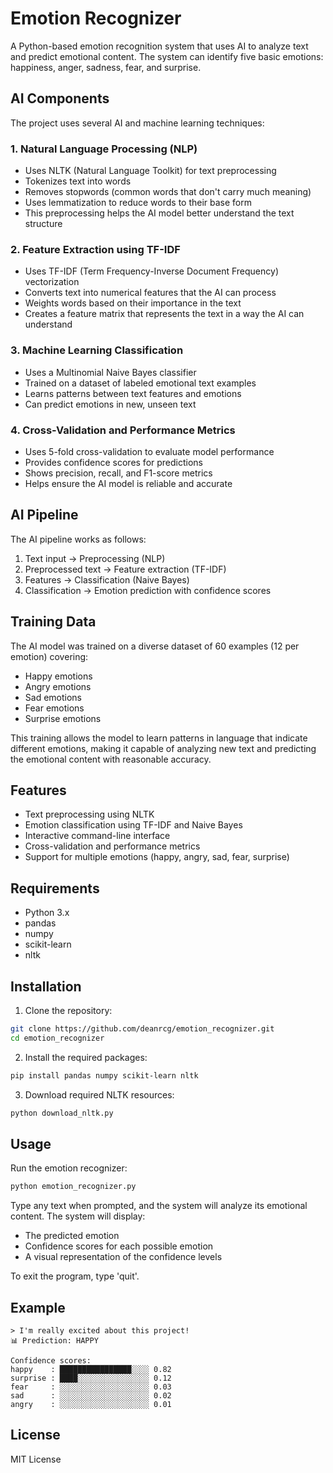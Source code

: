 # Emotion Recognizer

A Python-based emotion recognition system that uses AI to analyze text and predict emotional content. The system can identify five basic emotions: happiness, anger, sadness, fear, and surprise.

## AI Components

The project uses several AI and machine learning techniques:

### 1. Natural Language Processing (NLP)
- Uses NLTK (Natural Language Toolkit) for text preprocessing
- Tokenizes text into words
- Removes stopwords (common words that don't carry much meaning)
- Uses lemmatization to reduce words to their base form
- This preprocessing helps the AI model better understand the text structure

### 2. Feature Extraction using TF-IDF
- Uses TF-IDF (Term Frequency-Inverse Document Frequency) vectorization
- Converts text into numerical features that the AI can process
- Weights words based on their importance in the text
- Creates a feature matrix that represents the text in a way the AI can understand

### 3. Machine Learning Classification
- Uses a Multinomial Naive Bayes classifier
- Trained on a dataset of labeled emotional text examples
- Learns patterns between text features and emotions
- Can predict emotions in new, unseen text

### 4. Cross-Validation and Performance Metrics
- Uses 5-fold cross-validation to evaluate model performance
- Provides confidence scores for predictions
- Shows precision, recall, and F1-score metrics
- Helps ensure the AI model is reliable and accurate

## AI Pipeline

The AI pipeline works as follows:
1. Text input → Preprocessing (NLP)
2. Preprocessed text → Feature extraction (TF-IDF)
3. Features → Classification (Naive Bayes)
4. Classification → Emotion prediction with confidence scores

## Training Data

The AI model was trained on a diverse dataset of 60 examples (12 per emotion) covering:
- Happy emotions
- Angry emotions
- Sad emotions
- Fear emotions
- Surprise emotions

This training allows the model to learn patterns in language that indicate different emotions, making it capable of analyzing new text and predicting the emotional content with reasonable accuracy.

## Features

- Text preprocessing using NLTK
- Emotion classification using TF-IDF and Naive Bayes
- Interactive command-line interface
- Cross-validation and performance metrics
- Support for multiple emotions (happy, angry, sad, fear, surprise)

## Requirements

- Python 3.x
- pandas
- numpy
- scikit-learn
- nltk

## Installation

1. Clone the repository:
```bash
git clone https://github.com/deanrcg/emotion_recognizer.git
cd emotion_recognizer
```

2. Install the required packages:
```bash
pip install pandas numpy scikit-learn nltk
```

3. Download required NLTK resources:
```bash
python download_nltk.py
```

## Usage

Run the emotion recognizer:
```bash
python emotion_recognizer.py
```

Type any text when prompted, and the system will analyze its emotional content. The system will display:
- The predicted emotion
- Confidence scores for each possible emotion
- A visual representation of the confidence levels

To exit the program, type 'quit'.

## Example

```
> I'm really excited about this project!
📊 Prediction: HAPPY

Confidence scores:
happy    : ████████████████░░░░ 0.82
surprise : ████░░░░░░░░░░░░░░░░ 0.12
fear     : ░░░░░░░░░░░░░░░░░░░░ 0.03
sad      : ░░░░░░░░░░░░░░░░░░░░ 0.02
angry    : ░░░░░░░░░░░░░░░░░░░░ 0.01
```

## License

MIT License 